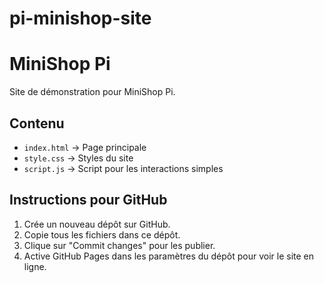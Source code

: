# pi-minishop-site
# MiniShop Pi
Site de démonstration pour MiniShop Pi.

## Contenu
- `index.html` → Page principale
- `style.css` → Styles du site
- `script.js` → Script pour les interactions simples

## Instructions pour GitHub
1. Crée un nouveau dépôt sur GitHub.
2. Copie tous les fichiers dans ce dépôt.
3. Clique sur "Commit changes" pour les publier.
4. Active GitHub Pages dans les paramètres du dépôt pour voir le site en ligne.
